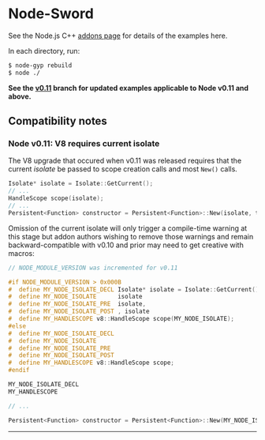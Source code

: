 Node-Sword
======================

See the Node.js C++ [addons page](http://nodejs.org/docs/latest/api/addons.html) for details of the examples here.

In each directory, run:

```sh
$ node-gyp rebuild
$ node ./
```

**See the [v0.11](https://github.com/rvagg/node-addon-examples/tree/v0.11/) branch for updated examples applicable to Node v0.11 and above.**

## Compatibility notes

### Node v0.11: V8 requires current isolate

The V8 upgrade that occured when v0.11 was released requires that the current *isolate* be passed to scope creation calls and most `New()` calls.

```c++
Isolate* isolate = Isolate::GetCurrent();
// ...
HandleScope scope(isolate);
// ...
Persistent<Function> constructor = Persistent<Function>::New(isolate, tpl->GetFunction());
```

Omission of the current isolate will only trigger a compile-time warning at this stage but addon authors wishing to remove those warnings and remain backward-compatible with v0.10 and prior may need to get creative with macros:

```c++
// NODE_MODULE_VERSION was incremented for v0.11

#if NODE_MODULE_VERSION > 0x000B
#  define MY_NODE_ISOLATE_DECL Isolate* isolate = Isolate::GetCurrent();
#  define MY_NODE_ISOLATE      isolate
#  define MY_NODE_ISOLATE_PRE  isolate, 
#  define MY_NODE_ISOLATE_POST , isolate 
#  define MY_HANDLESCOPE v8::HandleScope scope(MY_NODE_ISOLATE);
#else
#  define MY_NODE_ISOLATE_DECL
#  define MY_NODE_ISOLATE
#  define MY_NODE_ISOLATE_PRE
#  define MY_NODE_ISOLATE_POST
#  define MY_HANDLESCOPE v8::HandleScope scope;
#endif

MY_NODE_ISOLATE_DECL
MY_HANDLESCOPE

// ...

Persistent<Function> constructor = Persistent<Function>::New(MY_NODE_ISOLATE_PRE tpl->GetFunction());
```

----------------------------------------------------

